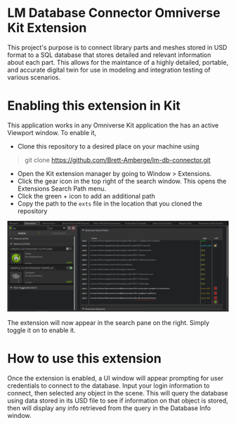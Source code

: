 # LM Database Connector Omniverse Kit Extension

This project's purpose is to connect library parts and meshes stored in USD format to a SQL database that stores detailed and relevant information about each part. This allows for the maintance of a highly detailed, portable, and accurate digital twin for use in modeling and integration testing of various scenarios.

# Enabling this extension in Kit

This application works in any Omniverse Kit application the has an active Viewport window. To enable it, 

- Clone this repository to a desired place on your machine using
> git clone https://github.com/Brett-Amberge/lm-db-connector.git
- Open the Kit extension manager by going to Window > Extensions.
- Click the gear icon in the top right of the search window. This opens the Extensions Search Path menu.
- Click the green + icon to add an additional path
- Copy the path to the `exts` file in the location that you cloned the repository

![The Omniverse Kit extension manager](assets/ext_window.png)

The extension will now appear in the search pane on the right. Simply toggle it on to enable it.

# How to use this extension

Once the extension is enabled, a UI window will appear prompting for user credentials to connect to the database. Input your login information to connect, then selected any object in the scene. This will query the database using data stored in its USD file to see if information on that object is stored, then will display any info retrieved from the query in the Database Info window.

